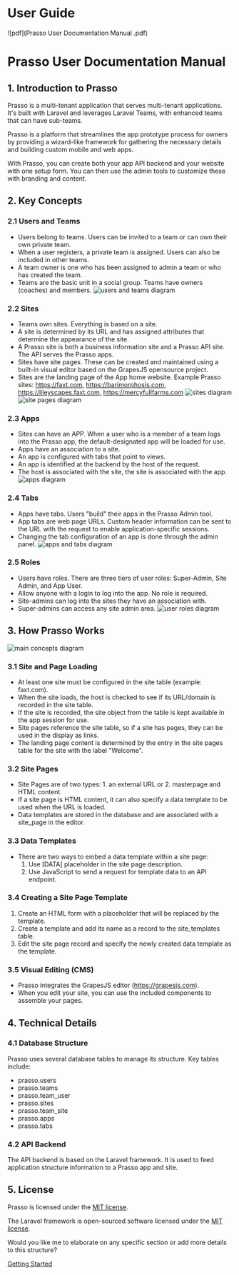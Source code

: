 
# User Guide
![pdf](Prasso User Documentation Manual .pdf)
# Prasso User Documentation Manual

## 1. Introduction to Prasso

Prasso is a multi-tenant application that serves multi-tenant applications. It's built with Laravel and leverages Laravel Teams, with enhanced teams that can have sub-teams. 

Prasso is a platform that streamlines the app prototype process for owners by providing a wizard-like framework for gathering the necessary details and building custom mobile and web apps.

With Prasso, you can create both your app API backend and your website with one setup form. You can then use the admin tools to customize these with branding and content.

## 2. Key Concepts

### 2.1 Users and Teams
- Users belong to teams. Users can be invited to a team or can own their own private team.
- When a user registers, a private team is assigned. Users can also be included in other teams.
- A team owner is one who has been assigned to admin a team or who has created the team.
- Teams are the basic unit in a social group. Teams have owners (coaches) and members.
![users and teams diagram](images/DiagramUserTeam.png)

### 2.2 Sites
- Teams own sites. Everything is based on a site.
- A site is determined by its URL and has assigned attributes that determine the appearance of the site.
- A Prasso site is both a business information site and a Prasso API site. The API serves the Prasso apps.
- Sites have site pages. These can be created and maintained using a built-in visual editor based on the GrapesJS opensource project.
- Sites are the landing page of the App home website. Example Prasso sites: https://faxt.com, https://barimorphosis.com, https://lileyscapes.faxt.com, https://mercyfullfarms.com
![sites diagram](images/DiagramUserTeam.png)
![site pages diagram](images/DiagramSitePages.png)

### 2.3 Apps
- Sites can have an APP. When a user who is a member of a team logs into the Prasso app, the default-designated app will be loaded for use.
- Apps have an association to a site.
- An app is configured with tabs that point to views.
- An app is identified at the backend by the host of the request.
- The host is associated with the site, the site is associated with the app.
![apps diagram](images/DiagramSiteAppTab.png)

### 2.4 Tabs
- Apps have tabs. Users "build" their apps in the Prasso Admin tool.
- App tabs are web page URLs. Custom header information can be sent to the URL with the request to enable application-specific sessions.
- Changing the tab configuration of an app is done through the admin panel.
![apps and tabs diagram](images/DiagramAppsTabs.png)

### 2.5 Roles
- Users have roles. There are three tiers of user roles: Super-Admin, Site Admin, and App User.
- Allow anyone with a login to log into the app. No role is required.
- Site-admins can log into the sites they have an association with.
- Super-admins can access any site admin area.
![user roles diagram](images/DiagramUserRole.png)

## 3. How Prasso Works

![main concepts diagram](images/DiagramMainInteractions.png)

### 3.1 Site and Page Loading
- At least one site must be configured in the site table (example: faxt.com).
- When the site loads, the host is checked to see if its URL/domain is recorded in the site table.
- If the site is recorded, the site object from the table is kept available in the app session for use.
- Site pages reference the site table, so if a site has pages, they can be used in the display as links.
- The landing page content is determined by the entry in the site pages table for the site with the label "Welcome".

### 3.2 Site Pages
- Site Pages are of two types: 1. an external URL or 2. masterpage and HTML content.
- If a site page is HTML content, it can also specify a data template to be used when the URL is loaded.
- Data templates are stored in the database and are associated with a site_page in the editor.

### 3.3 Data Templates
- There are two ways to embed a data template within a site page:
  1. Use [DATA] placeholder in the site page description.
  2. Use JavaScript to send a request for template data to an API endpoint.

### 3.4 Creating a Site Page Template
1. Create an HTML form with a placeholder that will be replaced by the template.
2. Create a template and add its name as a record to the site_templates table.
3. Edit the site page record and specify the newly created data template as the template.

### 3.5 Visual Editing (CMS)
- Prasso integrates the GrapesJS editor (https://grapesjs.com).
- When you edit your site, you can use the included components to assemble your pages.

## 4. Technical Details

### 4.1 Database Structure
Prasso uses several database tables to manage its structure. Key tables include:
- prasso.users
- prasso.teams
- prasso.team_user
- prasso.sites
- prasso.team_site
- prasso.apps
- prasso.tabs

### 4.2 API Backend
The API backend is based on the Laravel framework. It is used to feed application structure information to a Prasso app and site.

## 5. License
Prasso is licensed under the [MIT license](https://opensource.org/licenses/MIT).

The Laravel framework is open-sourced software licensed under the [MIT license](https://opensource.org/licenses/MIT).

Would you like me to elaborate on any specific section or add more details to this structure?

[Getting Started](./getting-started.md)